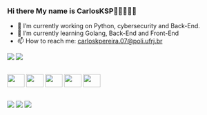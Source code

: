 ### Hi there My name is CarlosKSP👨🏾‍🎓☝🏾

- 🔭 I’m currently working on Python, cybersecurity and Back-End. 
- 🌱 I’m currently learning Golang, Back-End and Front-End
- 📫 How to reach me: carloskpereira.07@poli.ufrj.br


<div>
  <a url="https://github.com/CarlosKPS">
  <img src="https://github-readme-stats.vercel.app/api?username=carloskps&theme=midnight-purple"/>
  <img src="https://github-readme-stats.vercel.app/api/top-langs/?username=carloskps&exclude_repo=github-readme-stats,carloskps.github.io&theme=midnight-purple" />
</div>
  
##
<div>
<img height="30" width="40" src="https://cdn.jsdelivr.net/gh/devicons/devicon/icons/python/python-original.svg" />
<img height="30" width="40" src="https://cdn.jsdelivr.net/gh/devicons/devicon/icons/matlab/matlab-original.svg" />
<img height="30" width="40" src="https://cdn.jsdelivr.net/gh/devicons/devicon/icons/c/c-original.svg" />
<img height="30" width="40" src="https://cdn.jsdelivr.net/gh/devicons/devicon/icons/linux/linux-original.svg" />
<img height="30" width="40" src="https://cdn.jsdelivr.net/gh/devicons/devicon/icons/vscode/vscode-original.svg" />
<div/>

##
<div>
  <a href="https://www.linkedin.com/in/carlos-kps" target="_blank"><img src="https://img.shields.io/badge/LinkedIn-0077B5?style=for-the-badge&logo=linkedin&logoColor=white" target="_blank"></a>
  <a href="https://www.instagram.com/carloskps07" target="_blank"><img src="https://img.shields.io/badge/Instagram-E4405F?style=for-the-badge&logo=instagram&logoColor=white" target="_blank"></a>
  <a href="https://www.youtube.com/channel/UCPKCXqB8E8Tat0i7ctBBxNw" target="_blank"><img src="https://img.shields.io/badge/YouTube-FF0000?style=for-the-badge&logo=youtube&logoColor=white" target="_blank"></a>
  </div>
